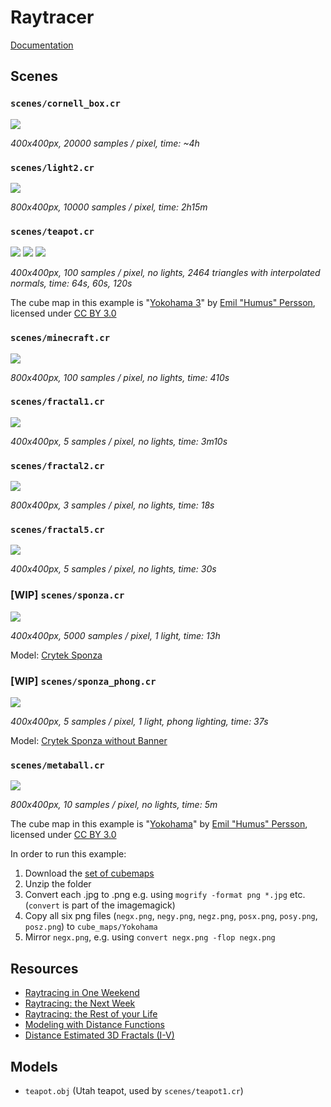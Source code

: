 # Raytracer

[Documentation](https://docs.leonrische.me/raytracer/)


## Scenes

### `scenes/cornell_box.cr`

![](images/cornell.png)

_400x400px, 20000 samples / pixel, time: ~4h_

### `scenes/light2.cr`

![](images/light2.png)

_800x400px, 10000 samples / pixel, time: 2h15m_

### `scenes/teapot.cr`

![](images/teapot_lambertian.png)
![](images/teapot_metal.png)
![](images/teapot_dielectric.png)

_400x400px, 100 samples / pixel, no lights, 2464 triangles with interpolated normals, time: 64s, 60s, 120s_

The cube map in this example is
"[Yokohama 3](http://www.humus.name/Textures/Yokohama3.zip)" by
[Emil "Humus" Persson](http://www.humus.name/index.php?page=Textures),
licensed under [CC BY 3.0](http://creativecommons.org/licenses/by/3.0/)

### `scenes/minecraft.cr`

![](images/minecraft.png)

_800x400px, 100 samples / pixel, no lights, time: 410s_

### `scenes/fractal1.cr`

![](images/fractal1.png)

_400x400px, 5 samples / pixel, no lights, time: 3m10s_

### `scenes/fractal2.cr`

![](images/fractal2.png)

_800x400px, 3 samples / pixel, no lights, time: 18s_

### `scenes/fractal5.cr`

![](images/fractal5.png)

_400x400px, 5 samples / pixel, no lights, time: 30s_

### [WIP] `scenes/sponza.cr`

![](images/sponza.png)

_400x400px, 5000 samples / pixel, 1 light, time: 13h_

Model: [Crytek Sponza](http://www.crytek.com/cryengine/cryengine3/downloads)

### [WIP] `scenes/sponza_phong.cr`

![](images/sponza_phong.png)

_400x400px, 5 samples / pixel, 1 light, phong lighting, time: 37s_

Model: [Crytek Sponza without Banner](http://graphics.cs.williams.edu/data/meshes.xml#2)

### `scenes/metaball.cr`

![](images/metaball.png)

_800x400px, 10 samples / pixel, no lights, time: 5m_

The cube map in this example is
"[Yokohama](http://www.humus.name/Textures/Yokohama.zip)" by
[Emil "Humus" Persson](http://www.humus.name/index.php?page=Textures),
licensed under [CC BY 3.0](http://creativecommons.org/licenses/by/3.0/)

In order to run this example:

1. Download the [set of cubemaps](http://www.humus.name/Textures/Yokohama.zip)
2. Unzip the folder
3. Convert each .jpg to .png
    e.g. using `mogrify -format png *.jpg` etc.
    (`convert` is part of the imagemagick)
4. Copy all six png files (`negx.png`, `negy.png`, `negz.png`, `posx.png`, `posy.png`, `posz.png`) to `cube_maps/Yokohama`
5. Mirror `negx.png`, e.g. using `convert negx.png -flop negx.png` 

## Resources


* [Raytracing in One Weekend](http://in1weekend.blogspot.de/2016/01/ray-tracing-in-one-weekend.html)
* [Raytracing: the Next Week](http://in1weekend.blogspot.de/2016/01/ray-tracing-second-weekend.html)
* [Raytracing: the Rest of your Life](http://in1weekend.blogspot.de/2016/03/ray-tracing-rest-of-your-life.html)
* [Modeling with Distance Functions](http://iquilezles.org/www/articles/distfunctions/distfunctions.htm)
* [Distance Estimated 3D Fractals (I-V)](http://blog.hvidtfeldts.net/index.php/2011/06/distance-estimated-3d-fractals-part-i/)

## Models

* `teapot.obj` (Utah teapot, used by `scenes/teapot1.cr`)

